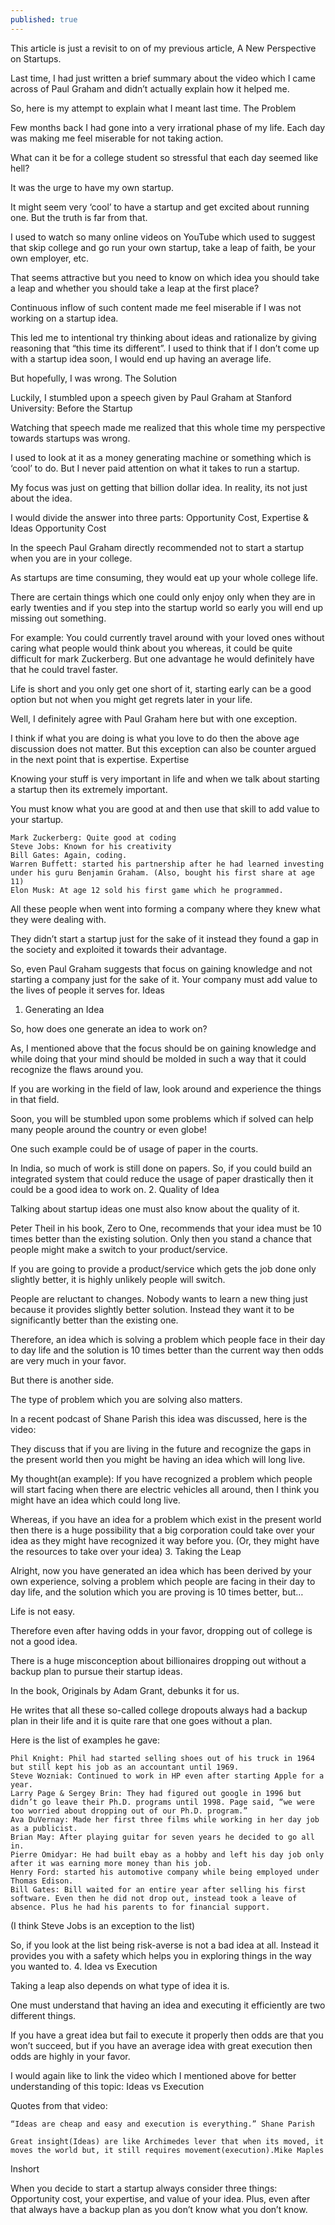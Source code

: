 ```yaml
---
published: true
---
```

This article is just a revisit to on of my previous article, A New Perspective on Startups.

Last time, I had just written a brief summary about the video which I came across of Paul Graham and didn’t actually explain how it helped me.

So, here is my attempt to explain what I meant last time.
The Problem

Few months back I had gone into a very irrational phase of my life. Each day was making me feel miserable for not taking action.

What can it be for a college student so stressful that each day seemed like hell?

It was the urge to have my own startup.

It might seem very ‘cool’ to have a startup and get excited about running one. But the truth is far from that.

I used to watch so many online videos on YouTube which used to suggest that skip college and go run your own startup, take a leap of faith, be your own employer, etc.

That seems attractive but you need to know on which idea you should take a leap and whether you should take a leap at the first place?

Continuous inflow of such content made me feel miserable if I was not working on a startup idea.

This led me to intentional try thinking about ideas and rationalize by giving reasoning that “this time its different”. I used to think that if I don’t come up with a startup idea soon, I would end up having an average life.

But hopefully, I was wrong.
The Solution

Luckily, I stumbled upon a speech given by Paul Graham at Stanford University: Before the Startup

Watching that speech made me realized that this whole time my perspective towards startups was wrong.

I used to look at it as a money generating machine or something which is ‘cool’ to do. But I never paid attention on what it takes to run a startup.

My focus was just on getting that billion dollar idea. In reality, its not just about the idea.

I would divide the answer into three parts: Opportunity Cost, Expertise & Ideas
Opportunity Cost

In the speech Paul Graham directly recommended not to start a startup when you are in your college.

As startups are time consuming, they would eat up your whole college life.

There are certain things which one could only enjoy only when they are in early twenties and if you step into the startup world so early you will end up missing out something.

For example: You could currently travel around with your loved ones without caring what people would think about you whereas, it could be quite difficult for mark Zuckerberg. But one advantage he would definitely have that he could travel faster.

Life is short and you only get one short of it, starting early can be a good option but not when you might get regrets later in your life.

Well, I definitely agree with Paul Graham here but with one exception.

I think if what you are doing is what you love to do then the above age discussion does not matter. But this exception can also be counter argued in the next point that is expertise.
Expertise

Knowing your stuff is very important in life and when we talk about starting a startup then its extremely important.

You must know what you are good at and then use that skill to add value to your startup.

    Mark Zuckerberg: Quite good at coding
    Steve Jobs: Known for his creativity
    Bill Gates: Again, coding.
    Warren Buffett: started his partnership after he had learned investing under his guru Benjamin Graham. (Also, bought his first share at age 11)
    Elon Musk: At age 12 sold his first game which he programmed.

All these people when went into forming a company where they knew what they were dealing with.

They didn’t start a startup just for the sake of it instead they found a gap in the society and exploited it towards their advantage.

So, even Paul Graham suggests that focus on gaining knowledge and not starting a company just for the sake of it. Your company must add value to the lives of people it serves for.
Ideas
1. Generating an Idea

So, how does one generate an idea to work on?

As, I mentioned above that the focus should be on gaining knowledge and while doing that your mind should be molded in such a way that it could recognize the flaws around you.

If you are working in the field of law, look around and experience the things in that field.

Soon, you will be stumbled upon some problems which if solved can help many people around the country or even globe!

One such example could be of usage of paper in the courts.

In India, so much of work is still done on papers. So, if you could build an integrated system that could reduce the usage of paper drastically then it could be a good idea to work on.
2. Quality of Idea

Talking about startup ideas one must also know about the quality of it.

Peter Theil in his book, Zero to One, recommends that your idea must be 10 times better than the existing solution. Only then you stand a chance that people might make a switch to your product/service.

If you are going to provide a product/service which gets the job done only slightly better, it is highly unlikely people will switch.

People are reluctant to changes. Nobody wants to learn a new thing just because it provides slightly better solution. Instead they want it to be significantly better than the existing one.

Therefore, an idea which is solving a problem which people face in their day to day life and the solution is 10 times better than the current way then odds are very much in your favor.

But there is another side.

The type of problem which you are solving also matters.

In a recent podcast of Shane Parish this idea was discussed, here is the video:

They discuss that if you are living in the future and recognize the gaps in the present world then you might be having an idea which will long live.

My thought(an example): If you have recognized a problem which people will start facing when there are electric vehicles all around, then I think you might have an idea which could long live.

Whereas, if you have an idea for a problem which exist in the present world then there is a huge possibility that a big corporation could take over your idea as they might have recognized it way before you. (Or, they might have the resources to take over your idea)
3. Taking the Leap

Alright, now you have generated an idea which has been derived by your own experience, solving a problem which people are facing in their day to day life, and the solution which you are proving is 10 times better, but…

Life is not easy.

Therefore even after having odds in your favor, dropping out of college is not a good idea.

There is a huge misconception about billionaires dropping out without a backup plan to pursue their startup ideas.

In the book, Originals by Adam Grant, debunks it for us.

He writes that all these so-called college dropouts always had a backup plan in their life and it is quite rare that one goes without a plan.

Here is the list of examples he gave:

    Phil Knight: Phil had started selling shoes out of his truck in 1964 but still kept his job as an accountant until 1969.
    Steve Wozniak: Continued to work in HP even after starting Apple for a year.
    Larry Page & Sergey Brin: They had figured out google in 1996 but didn’t go leave their Ph.D. programs until 1998. Page said, “we were too worried about dropping out of our Ph.D. program.”
    Ava DuVernay: Made her first three films while working in her day job as a publicist.
    Brian May: After playing guitar for seven years he decided to go all in.
    Pierre Omidyar: He had built ebay as a hobby and left his day job only after it was earning more money than his job.
    Henry Ford: started his automotive company while being employed under Thomas Edison.
    Bill Gates: Bill waited for an entire year after selling his first software. Even then he did not drop out, instead took a leave of absence. Plus he had his parents to for financial support.

(I think Steve Jobs is an exception to the list)

So, if you look at the list being risk-averse is not a bad idea at all. Instead it provides you with a safety which helps you in exploring things in the way you wanted to.
4. Idea vs Execution

Taking a leap also depends on what type of idea it is.

One must understand that having an idea and executing it efficiently are two different things.

If you have a great idea but fail to execute it properly then odds are that you won’t succeed, but if you have an average idea with great execution then odds are highly in your favor.

I would again like to link the video which I mentioned above for better understanding of this topic: Ideas vs Execution

Quotes from that video:

    “Ideas are cheap and easy and execution is everything.” Shane Parish

    Great insight(Ideas) are like Archimedes lever that when its moved, it moves the world but, it still requires movement(execution).Mike Maples

Inshort

When you decide to start a startup always consider three things: Opportunity cost, your expertise, and value of your idea. Plus, even after that always have a backup plan as you don’t know what you don’t know.
